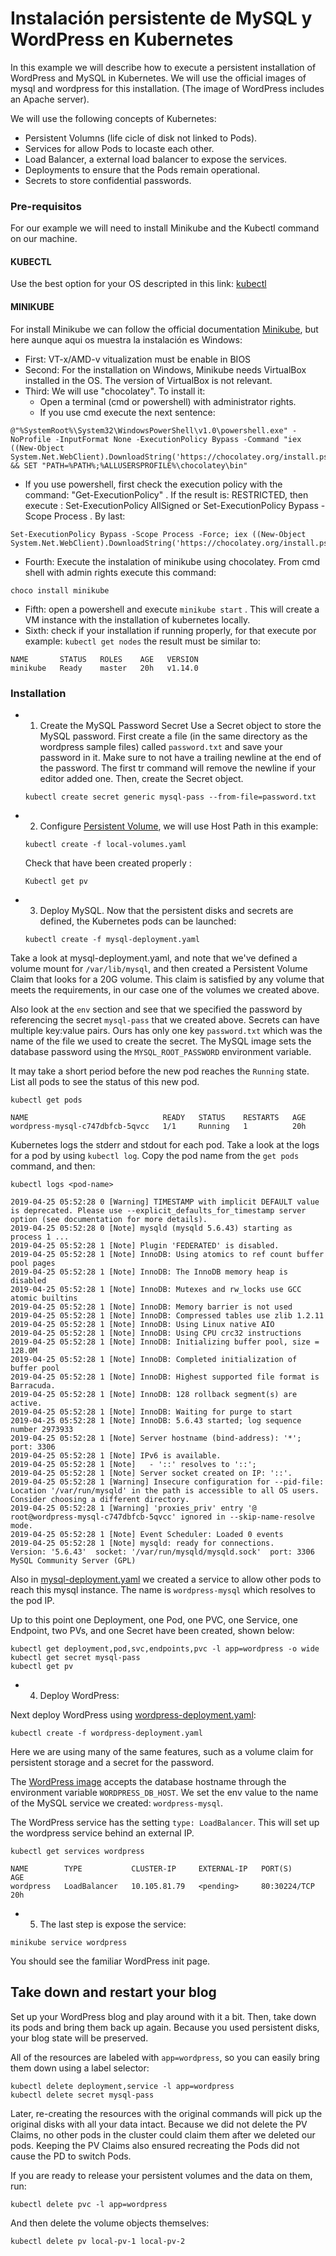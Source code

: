 # Instalación persistente de MySQL y WordPress en Kubernetes

In this example we will describe how to execute a persistent installation of WordPress and MySQL in Kubernetes. We will use the official images of mysql and wordpress for this installation. (The image of WordPress includes an Apache server). 

We will use the following concepts of Kubernetes: 

* Persistent Volumns (life cicle of disk not linked to Pods).
* Services for allow Pods to locaste each other.
* Load Balancer, a external load balancer to expose the services. 
* Deployments to ensure that the Pods remain operational.
* Secrets to store confidential passwords.

### Pre-requisitos 

For our example we will need to install Minikube and the Kubectl command on our machine. 

#### KUBECTL

Use the best option for your OS descripted in this link: [kubectl](https://kubernetes.io/docs/tasks/tools/install-kubectl/#install-kubectl-binary-with-curl)

#### MINIKUBE

For install Minikube we can follow the official documentation [Minikube](https://kubernetes.io/docs/tasks/tools/install-minikube/#install-minikube), but here aunque aqui os muestra la instalación es Windows: 

* First: VT-x/AMD-v vitualization must be enable in BIOS 
* Second: For the installation on Windows, Minikube needs VirtualBox installed in the OS. The version of VirtualBox is not relevant. 
* Third: We will use "chocolatey". To install it:
  * Open a terminal (cmd or powershell) with administrator rights. 
  * If you use cmd execute the next sentence: 
```
@"%SystemRoot%\System32\WindowsPowerShell\v1.0\powershell.exe" -NoProfile -InputFormat None -ExecutionPolicy Bypass -Command "iex ((New-Object System.Net.WebClient).DownloadString('https://chocolatey.org/install.ps1'))" && SET "PATH=%PATH%;%ALLUSERSPROFILE%\chocolatey\bin"
```
  * If you use powershell, first check the execution policy with the command: "Get-ExecutionPolicy" . If the result is: RESTRICTED, then execute :  Set-ExecutionPolicy AllSigned or Set-ExecutionPolicy Bypass -Scope Process . By last:
  
```
Set-ExecutionPolicy Bypass -Scope Process -Force; iex ((New-Object System.Net.WebClient).DownloadString('https://chocolatey.org/install.ps1'))
```

* Fourth: Execute the instalation of minikube using chocolatey. From cmd shell with admin rights execute this command: 

```
choco install minikube
```

* Fifth: open a powershell and execute ```minikube start``` . This will create a VM instance with the installation of kubernetes locally. 
* Sixth: check if your installation if running properly, for that execute por example: ```kubectl get nodes``` the result must be similar to: 

```
NAME       STATUS   ROLES    AGE   VERSION
minikube   Ready    master   20h   v1.14.0
```


### Installation


* 1) Create the MySQL Password Secret 
  Use a Secret object to store the MySQL password. First create a file (in the same directory as the wordpress sample files) called ```password.txt``` and save your password in it. Make sure to not have a trailing newline at the end of the password. The first tr command will remove the newline if your editor added one. Then, create the Secret object.
  
  ```
  kubectl create secret generic mysql-pass --from-file=password.txt
  ```
* 2) Configure [Persistent Volume](https://kubernetes.io/docs/concepts/storage/persistent-volumes/), we will use Host Path in this example: 

  ```
  kubectl create -f local-volumes.yaml
  ```
  
  Check that have been created properly : 
  
  ```
  Kubectl get pv
  ```  
 
* 3) Deploy MySQL. Now that the persistent disks and secrets are defined, the Kubernetes pods can be launched:

  ```
  kubectl create -f mysql-deployment.yaml
  ```  

Take a look at mysql-deployment.yaml, and note that we've defined a volume mount for ```/var/lib/mysql```, and then created a Persistent Volume Claim that looks for a 20G volume. This claim is satisfied by any volume that meets the requirements, in our case one of the volumes we created above.

Also look at the ```env``` section and see that we specified the password by referencing the secret ```mysql-pass``` that we created above. Secrets can have multiple key:value pairs. Ours has only one key ```password.txt``` which was the name of the file we used to create the secret. The MySQL image sets the database password using the ```MYSQL_ROOT_PASSWORD``` environment variable.

It may take a short period before the new pod reaches the ```Running``` state. List all pods to see the status of this new pod.

```
kubectl get pods
```
```
NAME                              READY   STATUS    RESTARTS   AGE
wordpress-mysql-c747dbfcb-5qvcc   1/1     Running   1          20h
```

Kubernetes logs the stderr and stdout for each pod. Take a look at the logs for a pod by using ```kubectl log```. Copy the pod name from the ```get pods``` command, and then:

```
kubectl logs <pod-name>
```

```
2019-04-25 05:52:28 0 [Warning] TIMESTAMP with implicit DEFAULT value is deprecated. Please use --explicit_defaults_for_timestamp server option (see documentation for more details).
2019-04-25 05:52:28 0 [Note] mysqld (mysqld 5.6.43) starting as process 1 ...
2019-04-25 05:52:28 1 [Note] Plugin 'FEDERATED' is disabled.
2019-04-25 05:52:28 1 [Note] InnoDB: Using atomics to ref count buffer pool pages
2019-04-25 05:52:28 1 [Note] InnoDB: The InnoDB memory heap is disabled
2019-04-25 05:52:28 1 [Note] InnoDB: Mutexes and rw_locks use GCC atomic builtins
2019-04-25 05:52:28 1 [Note] InnoDB: Memory barrier is not used
2019-04-25 05:52:28 1 [Note] InnoDB: Compressed tables use zlib 1.2.11
2019-04-25 05:52:28 1 [Note] InnoDB: Using Linux native AIO
2019-04-25 05:52:28 1 [Note] InnoDB: Using CPU crc32 instructions
2019-04-25 05:52:28 1 [Note] InnoDB: Initializing buffer pool, size = 128.0M
2019-04-25 05:52:28 1 [Note] InnoDB: Completed initialization of buffer pool
2019-04-25 05:52:28 1 [Note] InnoDB: Highest supported file format is Barracuda.
2019-04-25 05:52:28 1 [Note] InnoDB: 128 rollback segment(s) are active.
2019-04-25 05:52:28 1 [Note] InnoDB: Waiting for purge to start
2019-04-25 05:52:28 1 [Note] InnoDB: 5.6.43 started; log sequence number 2973933
2019-04-25 05:52:28 1 [Note] Server hostname (bind-address): '*'; port: 3306
2019-04-25 05:52:28 1 [Note] IPv6 is available.
2019-04-25 05:52:28 1 [Note]   - '::' resolves to '::';
2019-04-25 05:52:28 1 [Note] Server socket created on IP: '::'.
2019-04-25 05:52:28 1 [Warning] Insecure configuration for --pid-file: Location '/var/run/mysqld' in the path is accessible to all OS users. Consider choosing a different directory.
2019-04-25 05:52:28 1 [Warning] 'proxies_priv' entry '@ root@wordpress-mysql-c747dbfcb-5qvcc' ignored in --skip-name-resolve mode.
2019-04-25 05:52:28 1 [Note] Event Scheduler: Loaded 0 events
2019-04-25 05:52:28 1 [Note] mysqld: ready for connections.
Version: '5.6.43'  socket: '/var/run/mysqld/mysqld.sock'  port: 3306  MySQL Community Server (GPL)
```


Also in [mysql-deployment.yaml](mysql-deployment.yaml) we created a service to allow other pods to reach this mysql instance. The name is `wordpress-mysql` which resolves to the pod IP.

Up to this point one Deployment, one Pod, one PVC, one Service, one Endpoint, two PVs, and one Secret have been created, shown below:

```shell
kubectl get deployment,pod,svc,endpoints,pvc -l app=wordpress -o wide 
kubectl get secret mysql-pass 
kubectl get pv
```

* 4) Deploy WordPress: 

Next deploy WordPress using [wordpress-deployment.yaml](wordpress-deployment.yaml):

```shell
kubectl create -f wordpress-deployment.yaml
```

Here we are using many of the same features, such as a volume claim for persistent storage and a secret for the password.

The [WordPress image](https://hub.docker.com/_/wordpress/) accepts the database hostname through the environment variable `WORDPRESS_DB_HOST`. We set the env value to the name of the MySQL service we created: `wordpress-mysql`.

The WordPress service has the setting `type: LoadBalancer`.  This will set up the wordpress service behind an external IP.

```shell
kubectl get services wordpress
```

```shell
NAME        TYPE           CLUSTER-IP     EXTERNAL-IP   PORT(S)        AGE
wordpress   LoadBalancer   10.105.81.79   <pending>     80:30224/TCP   20h
```

* 5) The last step is expose the service:

```shell
minikube service wordpress
```
  
  You should see the familiar WordPress init page.


## Take down and restart your blog

Set up your WordPress blog and play around with it a bit. Then, take down its pods and bring them back up again. Because you used persistent disks, your blog state will be preserved.

All of the resources are labeled with `app=wordpress`, so you can easily bring them down using a label selector:

```shell
kubectl delete deployment,service -l app=wordpress
kubectl delete secret mysql-pass
```

Later, re-creating the resources with the original commands will pick up the original disks with all your data intact. Because we did not delete the PV Claims, no other pods in the cluster could claim them after we deleted our pods. Keeping the PV Claims also ensured recreating the Pods did not cause the PD to switch Pods.

If you are ready to release your persistent volumes and the data on them, run:

```shell
kubectl delete pvc -l app=wordpress
```

And then delete the volume objects themselves:

```shell
kubectl delete pv local-pv-1 local-pv-2
```

